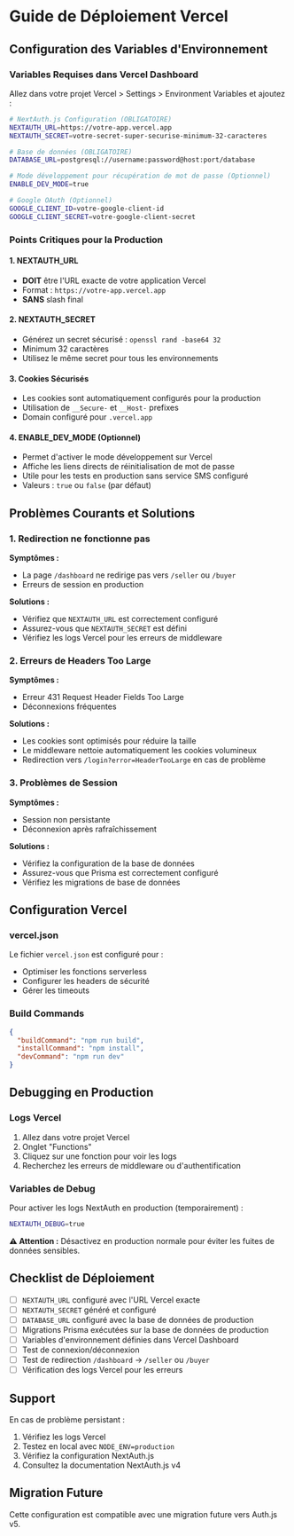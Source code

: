 # Guide de Déploiement Vercel

## Configuration des Variables d'Environnement

### Variables Requises dans Vercel Dashboard

Allez dans votre projet Vercel > Settings > Environment Variables et ajoutez :

```bash
# NextAuth.js Configuration (OBLIGATOIRE)
NEXTAUTH_URL=https://votre-app.vercel.app
NEXTAUTH_SECRET=votre-secret-super-securise-minimum-32-caracteres

# Base de données (OBLIGATOIRE)
DATABASE_URL=postgresql://username:password@host:port/database

# Mode développement pour récupération de mot de passe (Optionnel)
ENABLE_DEV_MODE=true

# Google OAuth (Optionnel)
GOOGLE_CLIENT_ID=votre-google-client-id
GOOGLE_CLIENT_SECRET=votre-google-client-secret
```

### Points Critiques pour la Production

#### 1. NEXTAUTH_URL
- **DOIT** être l'URL exacte de votre application Vercel
- Format : `https://votre-app.vercel.app`
- **SANS** slash final

#### 2. NEXTAUTH_SECRET
- Générez un secret sécurisé : `openssl rand -base64 32`
- Minimum 32 caractères
- Utilisez le même secret pour tous les environnements

#### 3. Cookies Sécurisés
- Les cookies sont automatiquement configurés pour la production
- Utilisation de `__Secure-` et `__Host-` prefixes
- Domain configuré pour `.vercel.app`

#### 4. ENABLE_DEV_MODE (Optionnel)
- Permet d'activer le mode développement sur Vercel
- Affiche les liens directs de réinitialisation de mot de passe
- Utile pour les tests en production sans service SMS configuré
- Valeurs : `true` ou `false` (par défaut)

## Problèmes Courants et Solutions

### 1. Redirection ne fonctionne pas

**Symptômes :**
- La page `/dashboard` ne redirige pas vers `/seller` ou `/buyer`
- Erreurs de session en production

**Solutions :**
- Vérifiez que `NEXTAUTH_URL` est correctement configuré
- Assurez-vous que `NEXTAUTH_SECRET` est défini
- Vérifiez les logs Vercel pour les erreurs de middleware

### 2. Erreurs de Headers Too Large

**Symptômes :**
- Erreur 431 Request Header Fields Too Large
- Déconnexions fréquentes

**Solutions :**
- Les cookies sont optimisés pour réduire la taille
- Le middleware nettoie automatiquement les cookies volumineux
- Redirection vers `/login?error=HeaderTooLarge` en cas de problème

### 3. Problèmes de Session

**Symptômes :**
- Session non persistante
- Déconnexion après rafraîchissement

**Solutions :**
- Vérifiez la configuration de la base de données
- Assurez-vous que Prisma est correctement configuré
- Vérifiez les migrations de base de données

## Configuration Vercel

### vercel.json

Le fichier `vercel.json` est configuré pour :
- Optimiser les fonctions serverless
- Configurer les headers de sécurité
- Gérer les timeouts

### Build Commands

```json
{
  "buildCommand": "npm run build",
  "installCommand": "npm install",
  "devCommand": "npm run dev"
}
```

## Debugging en Production

### Logs Vercel

1. Allez dans votre projet Vercel
2. Onglet "Functions"
3. Cliquez sur une fonction pour voir les logs
4. Recherchez les erreurs de middleware ou d'authentification

### Variables de Debug

Pour activer les logs NextAuth en production (temporairement) :

```bash
NEXTAUTH_DEBUG=true
```

**⚠️ Attention :** Désactivez en production normale pour éviter les fuites de données sensibles.

## Checklist de Déploiement

- [ ] `NEXTAUTH_URL` configuré avec l'URL Vercel exacte
- [ ] `NEXTAUTH_SECRET` généré et configuré
- [ ] `DATABASE_URL` configuré avec la base de données de production
- [ ] Migrations Prisma exécutées sur la base de données de production
- [ ] Variables d'environnement définies dans Vercel Dashboard
- [ ] Test de connexion/déconnexion
- [ ] Test de redirection `/dashboard` → `/seller` ou `/buyer`
- [ ] Vérification des logs Vercel pour les erreurs

## Support

En cas de problème persistant :

1. Vérifiez les logs Vercel
2. Testez en local avec `NODE_ENV=production`
3. Vérifiez la configuration NextAuth.js
4. Consultez la documentation NextAuth.js v4

## Migration Future

Cette configuration est compatible avec une migration future vers Auth.js v5.